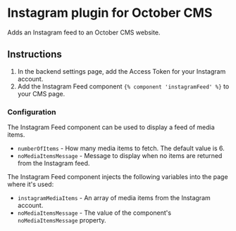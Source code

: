 # Instagram plugin for October CMS
Adds an Instagram feed to an October CMS website.

## Instructions
1. In the backend settings page, add the Access Token for your Instagram account.
2. Add the Instagram Feed component `{% component 'instagramFeed' %}` to your CMS page.

### Configuration
The Instagram Feed component can be used to display a feed of media items.
- `numberOfItems` - How many media items to fetch. The default value is 6.
- `noMediaItemsMessage` - Message to display when no items are returned from the Instagram feed.

The Instagram Feed component injects the following variables into the page where it's used:
- `instagramMediaItems` - An array of media items from the Instagram account.
- `noMediaItemsMessage` - The value of the component's `noMediaItemsMessage` property.
